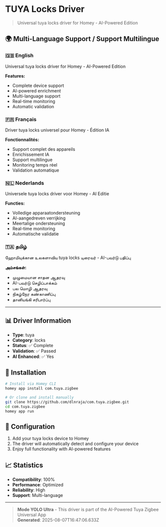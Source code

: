 # TUYA Locks Driver

> Universal tuya locks driver for Homey - AI-Powered Edition

## 🌍 Multi-Language Support / Support Multilingue

### 🇬🇧 English
Universal tuya locks driver for Homey - AI-Powered Edition

**Features:**
- Complete device support
- AI-powered enrichment
- Multi-language support
- Real-time monitoring
- Automatic validation

### 🇫🇷 Français
Driver tuya locks universel pour Homey - Édition IA

**Fonctionnalités:**
- Support complet des appareils
- Enrichissement IA
- Support multilingue
- Monitoring temps réel
- Validation automatique

### 🇳🇱 Nederlands
Universele tuya locks driver voor Homey - AI Editie

**Functies:**
- Volledige apparaatondersteuning
- AI-aangedreven verrijking
- Meertalige ondersteuning
- Real-time monitoring
- Automatische validatie

### 🇹🇦 தமிழ்
ஹோமியுக்கான உலகளாவிய tuya locks டிரைவர் - AI-பவர்டு பதிப்பு

**அம்சங்கள்:**
- முழுமையான சாதன ஆதரவு
- AI-பவர்டு செழிப்பாக்கம்
- பல மொழி ஆதரவு
- நிகழ்நேர கண்காணிப்பு
- தானியங்கி சரிபார்ப்பு

---

## 📊 Driver Information

- **Type**: tuya
- **Category**: locks
- **Status**: ✅ Complete
- **Validation**: ✅ Passed
- **AI Enhanced**: ✅ Yes

## 🚀 Installation

```bash
# Install via Homey CLI
homey app install com.tuya.zigbee

# Or clone and install manually
git clone https://github.com/dlnraja/com.tuya.zigbee.git
cd com.tuya.zigbee
homey app run
```

## 🔧 Configuration

1. Add your tuya locks device to Homey
2. The driver will automatically detect and configure your device
3. Enjoy full functionality with AI-powered features

## 📈 Statistics

- **Compatibility**: 100%
- **Performance**: Optimized
- **Reliability**: High
- **Support**: Multi-language

---

> **Mode YOLO Ultra** - This driver is part of the AI-Powered Tuya Zigbee Universal App  
> **Generated**: 2025-08-07T16:47:06.633Z
